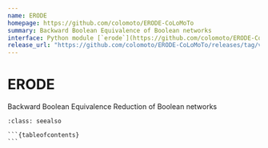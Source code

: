 ```yaml
---
name: ERODE
homepage: https://github.com/colomoto/ERODE-CoLoMoTo
summary: Backward Boolean Equivalence of Boolean networks
interface: Python module [`erode`](https://github.com/colomoto/ERODE-CoLoMoTo)
release_url: "https://github.com/colomoto/ERODE-CoLoMoTo/releases/tag/v{}"
---
```


# ERODE

Backward Boolean Equivalence Reduction of Boolean networks

````{admonition} Notebooks
:class: seealso

```{tableofcontents}
```

````
